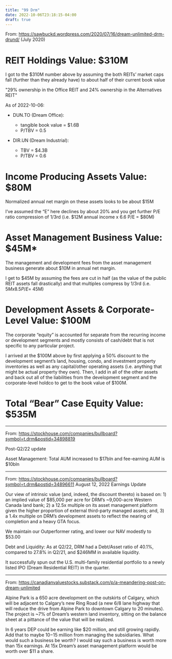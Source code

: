 ```yaml
---
title: "99 Drm"
date: 2022-10-06T23:18:15-04:00
draft: true
---
```


From: https://sawbuckd.wordpress.com/2020/07/16/dream-unlimited-drm-drund/
(July 2020)

# REIT Holdings Value: $310M

I got to the $310M number above by assuming the both REITs’ market caps fall (further than they already have) to about half of their current book value

"29% ownership in the Office REIT and 24% ownership in the Alternatives REIT"

As of 2022-10-06:

- DUN.TO (Dream Office):
    - tangible book value = $1.6B
    - P/TBV = 0.5

- DIR.UN (Dream Industrial):
    - TBV = $4.3B
    - P/TBV = 0.6

# Income Producing Assets Value: $80M

Normalized annual net margin on these assets looks to be about $15M

I’ve assumed the “E” here declines by about 20% and you get further P/E ratio compression of 1/3rd (i.e. $12M annual income x 6.6 P/E = $80M)

# Asset Management Business Value: $45M*

The management and development fees from the asset management business generate about $10M in annual net margin.

I get to $45M by assuming the fees are cut in half (as the value of the public REIT assets fall drastically) and that multiples compress by 1/3rd (i.e. $5M x 8.5 P/E = ~$45M)

# Development Assets & Corporate-Level Value: $100M

The corporate “equity” is accounted for separate from the recurring income or development segments and mostly consists of cash/debt that is not specific to any particular project. 

I arrived at the $100M above by first applying a 50% discount to the development segment’s land, housing, condo, and investment property inventories as well as any capital/other operating assets (i.e. anything that might be actual property they own). Then, I add in all of the other assets and back out all of the liabilities from the development segment and the corporate-level holdco to get to the book value of $100M.

# Total “Bear” Case Equity Value: $535M

----

From: https://stockhouse.com/companies/bullboard?symbol=t.drm&postid=34898819

Post-Q2/22 update

Asset Management: Total AUM increased to $17bln and fee-earning AUM is $10bln

----

From: https://stockhouse.com/companies/bullboard?symbol=t.drm&postid=34896611
August 12, 2022 Earnings Update

Our view of intrinsic value (and, indeed, the
discount thereto) is based on: 1) an implied value of $85,000 per acre for
DRM’s ~9,000-acre Western Canada land bank; 2) a 12.5x multiple on its
asset management platform given the higher proportion of external
third-party managed assets; and, 3) a 1.4x multiple on DRM’s development
assets to reflect the nearing of completion and a heavy GTA focus.

We maintain our Outperformer rating, and lower our NAV modestly to $53.00

Debt and Liquidity: As at Q2/22, DRM had a Debt/Asset ratio of 40.1%,
compared to 27.8% in Q2/21, and $246MM in available liquidity.

It successfully spun out the U.S. multi-family residential portfolio to a newly listed IPO
(Dream Residential REIT) in the quarter.

----

From: https://canadianvaluestocks.substack.com/p/a-meandering-post-on-dream-unlimited

Alpine Park is a 650 acre development on the outskirts of Calgary, which will be adjacent to Calgary’s new Ring Road (a new 6/8 lane highway that will reduce the drive from Alpine Park to downtown Calgary to 20 minutes). The project is ~7% of Dream’s western land inventory, sitting on the balance sheet at a pittance of the value that will be realized.

In 6 years DEP could be earning like $20 million, and still growing rapidly. Add that to maybe $10-$15 million from managing the subsidiaries. What would such a business be worth? I would say such a business is worth more than 15x earnings. At 15x Dream’s asset management platform would be worth over $11 a share.

